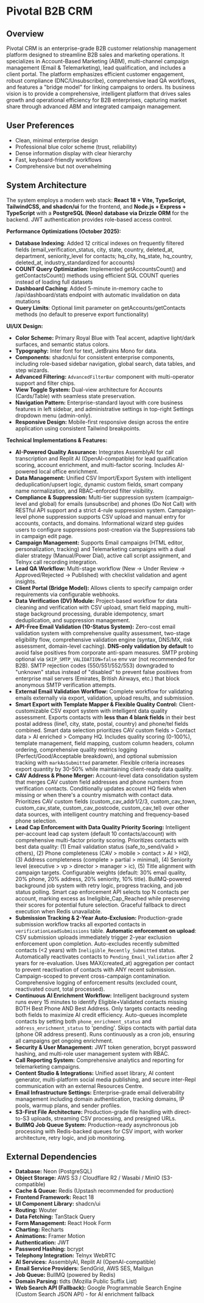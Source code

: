 # Pivotal B2B CRM

## Overview
Pivotal CRM is an enterprise-grade B2B customer relationship management platform designed to streamline B2B sales and marketing operations. It specializes in Account-Based Marketing (ABM), multi-channel campaign management (Email & Telemarketing), lead qualification, and includes a client portal. The platform emphasizes efficient customer engagement, robust compliance (DNC/Unsubscribe), comprehensive lead QA workflows, and features a "bridge model" for linking campaigns to orders. Its business vision is to provide a comprehensive, intelligent platform that drives sales growth and operational efficiency for B2B enterprises, capturing market share through advanced ABM and integrated campaign management.

## User Preferences
- Clean, minimal enterprise design
- Professional blue color scheme (trust, reliability)
- Dense information display with clear hierarchy
- Fast, keyboard-friendly workflows
- Comprehensive but not overwhelming

## System Architecture
The system employs a modern web stack: **React 18 + Vite, TypeScript, TailwindCSS, and shadcn/ui** for the frontend, and **Node.js + Express + TypeScript** with a **PostgreSQL (Neon) database via Drizzle ORM** for the backend. JWT authentication provides role-based access control.

**Performance Optimizations (October 2025):**
- **Database Indexing**: Added 12 critical indexes on frequently filtered fields (email_verification_status, city, state, country, deleted_at, department, seniority_level for contacts; hq_city, hq_state, hq_country, deleted_at, industry_standardized for accounts)
- **COUNT Query Optimization**: Implemented getAccountsCount() and getContactsCount() methods using efficient SQL COUNT queries instead of loading full datasets
- **Dashboard Caching**: Added 5-minute in-memory cache to /api/dashboard/stats endpoint with automatic invalidation on data mutations
- **Query Limits**: Optional limit parameter on getAccounts/getContacts methods (no default to preserve export functionality)

**UI/UX Design:**
- **Color Scheme:** Primary Royal Blue with Teal accent, adaptive light/dark surfaces, and semantic status colors.
- **Typography:** Inter font for text, JetBrains Mono for data.
- **Components:** shadcn/ui for consistent enterprise components, including role-based sidebar navigation, global search, data tables, and step wizards.
- **Advanced Filtering:** `AdvancedFilterBar` component with multi-operator support and filter chips.
- **View Toggle System:** Dual-view architecture for Accounts (Cards/Table) with seamless state preservation.
- **Navigation Pattern:** Enterprise-standard layout with core business features in left sidebar, and administrative settings in top-right Settings dropdown menu (admin-only).
- **Responsive Design:** Mobile-first responsive design across the entire application using consistent Tailwind breakpoints.

**Technical Implementations & Features:**
- **AI-Powered Quality Assurance:** Integrates AssemblyAI for call transcription and Replit AI (OpenAI-compatible) for lead qualification scoring, account enrichment, and multi-factor scoring. Includes AI-powered local office enrichment.
- **Data Management:** Unified CSV Import/Export System with intelligent deduplication/upsert logic, dynamic custom fields, smart company name normalization, and RBAC-enforced filter visibility.
- **Compliance & Suppression:** Multi-tier suppression system (campaign-level and global) for emails (unsubscribe) and phones (Do Not Call) with RESTful API support and a strict 4-rule suppression system. Campaign-level phone suppression supports CSV upload and manual entry for accounts, contacts, and domains. Informational wizard step guides users to configure suppressions post-creation via the Suppressions tab in campaign edit page.
- **Campaign Management:** Supports Email campaigns (HTML editor, personalization, tracking) and Telemarketing campaigns with a dual dialer strategy (Manual/Power Dial), active call script assignment, and Telnyx call recording integration.
- **Lead QA Workflow:** Multi-stage workflow (New → Under Review → Approved/Rejected → Published) with checklist validation and agent insights.
- **Client Portal (Bridge Model):** Allows clients to specify campaign order requirements via configurable webhooks.
- **Data Verification (DV) Module:** Project-based workflow for data cleaning and verification with CSV upload, smart field mapping, multi-stage background processing, durable idempotency, smart deduplication, and suppression management.
- **API-Free Email Validation (10-Status System):** Zero-cost email validation system with comprehensive quality assessment, two-stage eligibility flow, comprehensive validation engine (syntax, DNS/MX, risk assessment, domain-level caching). **DNS-only validation by default** to avoid false positives from corporate anti-spam measures. SMTP probing optional via `SKIP_SMTP_VALIDATION=false` env var (not recommended for B2B). SMTP rejection codes (550/551/552/553) downgraded to "unknown" status instead of "disabled" to prevent false positives from enterprise mail servers (Emirates, British Airways, etc.) that block anonymous SMTP verification attempts.
- **External Email Validation Workflow:** Complete workflow for validating emails externally via export, validation, upload results, and submission.
- **Smart Export with Template Mapper & Flexible Quality Control:** Client-customizable CSV export system with intelligent data quality assessment. Exports contacts with **less than 4 blank fields** in their best postal address (line1, city, state, postal, country) and phone/tel fields combined. Smart data selection prioritizes CAV custom fields > Contact data > AI enriched > Company HQ. Includes quality scoring (0-100%), template management, field mapping, custom column headers, column ordering, comprehensive quality metrics logging (Perfect/Good/Acceptable breakdown), and optional submission tracking with `markAsSubmitted` parameter. Flexible criteria increases export quantity by 30-50% while maintaining client-ready data quality.
- **CAV Address & Phone Merger:** Account-level data consolidation system that merges CAV custom field addresses and phone numbers from verification contacts. Conditionally updates account HQ fields when missing or when there's a country mismatch with contact data. Prioritizes CAV custom fields (custom_cav_addr1/2/3, custom_cav_town, custom_cav_state, custom_cav_postcode, custom_cav_tel) over other data sources, with intelligent country matching and frequency-based phone selection.
- **Lead Cap Enforcement with Data Quality Priority Scoring:** Intelligent per-account lead cap system (default 10 contacts/account) with comprehensive multi-factor priority scoring. Prioritizes contacts with best data quality: (1) Email validation status (safe_to_send/valid > others), (2) Phone completeness (CAV > mobile > contact > AI > HQ), (3) Address completeness (complete > partial > minimal), (4) Seniority level (executive > vp > director > manager > ic), (5) Title alignment with campaign targets. Configurable weights (default: 30% email quality, 20% phone, 20% address, 20% seniority, 10% title). BullMQ-powered background job system with retry logic, progress tracking, and job status polling. Smart cap enforcement API selects top N contacts per account, marking excess as Ineligible_Cap_Reached while preserving their scores for potential future selection. Graceful fallback to direct execution when Redis unavailable.
- **Submission Tracking & 2-Year Auto-Exclusion:** Production-grade submission workflow tracks all exported contacts in `verificationLeadSubmissions` table. **Automatic enforcement on upload**: CSV submission uploads immediately trigger 2-year exclusion enforcement upon completion. Auto-excludes recently submitted contacts (<2 years) with `Ineligible_Recently_Submitted` status. Automatically reactivates contacts to `Pending_Email_Validation` after 2 years for re-evaluation. Uses MAX(created_at) aggregation per contact to prevent reactivation of contacts with ANY recent submission. Campaign-scoped to prevent cross-campaign contamination. Comprehensive logging of enforcement results (excluded count, reactivated count, total processed).
- **Continuous AI Enrichment Workflow:** Intelligent background system runs every 15 minutes to identify Eligible+Validated contacts missing BOTH Best Phone AND Best Address. Only targets contacts needing both fields to maximize AI credit efficiency. Auto-queues incomplete contacts by setting both `phone_enrichment_status` and `address_enrichment_status` to 'pending'. Skips contacts with partial data (phone OR address present). Runs continuously as a cron job, ensuring all campaigns get ongoing enrichment.
- **Security & User Management:** JWT token generation, bcrypt password hashing, and multi-role user management system with RBAC.
- **Call Reporting System:** Comprehensive analytics and reporting for telemarketing campaigns.
- **Content Studio & Integrations:** Unified asset library, AI content generator, multi-platform social media publishing, and secure inter-Repl communication with an external Resources Centre.
- **Email Infrastructure Settings:** Enterprise-grade email deliverability management including domain authentication, tracking domains, IP pools, warmup plans, and sender profiles.
- **S3-First File Architecture:** Production-grade file handling with direct-to-S3 uploads, streaming CSV processing, and presigned URLs.
- **BullMQ Job Queue System:** Production-ready asynchronous job processing with Redis-backed queues for CSV import, with worker architecture, retry logic, and job monitoring.

## External Dependencies
- **Database:** Neon (PostgreSQL)
- **Object Storage:** AWS S3 / Cloudflare R2 / Wasabi / MinIO (S3-compatible)
- **Cache & Queue:** Redis (Upstash recommended for production)
- **Frontend Framework:** React 18
- **UI Component Library:** shadcn/ui
- **Routing:** Wouter
- **Data Fetching:** TanStack Query
- **Form Management:** React Hook Form
- **Charting:** Recharts
- **Animations:** Framer Motion
- **Authentication:** JWT
- **Password Hashing:** bcrypt
- **Telephony Integration:** Telnyx WebRTC
- **AI Services:** AssemblyAI, Replit AI (OpenAI-compatible)
- **Email Service Providers:** SendGrid, AWS SES, Mailgun
- **Job Queue:** BullMQ (powered by Redis)
- **Domain Parsing:** tldts (Mozilla Public Suffix List)
- **Web Search API (Fallback):** Google Programmable Search Engine (Custom Search JSON API) - for AI enrichment fallback